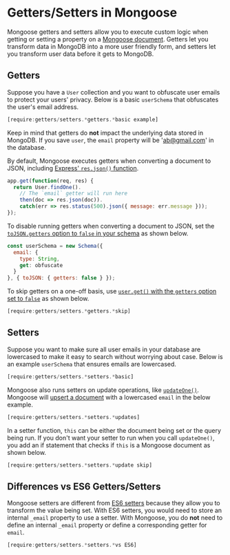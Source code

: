 # Getters/Setters in Mongoose

Mongoose getters and setters allow you to execute custom logic when getting or setting a property on a [Mongoose document](../documents.html). Getters let you transform data in MongoDB into a more user friendly form, and setters let you transform user data before it gets to MongoDB.

## Getters

Suppose you have a `User` collection and you want to obfuscate user emails to protect your users' privacy. Below is a basic `userSchema` that obfuscates the user's email address.

```javascript
[require:getters/setters.*getters.*basic example]
```

Keep in mind that getters do **not** impact the underlying data stored in
MongoDB. If you save `user`, the `email` property will be 'ab@gmail.com' in
the database.

By default, Mongoose executes getters when converting a document to JSON,
including [Express' `res.json()` function](http://expressjs.com/en/4x/api.html#res.json).

```javascript
app.get(function(req, res) {
  return User.findOne().
    // The `email` getter will run here
    then(doc => res.json(doc)).
    catch(err => res.status(500).json({ message: err.message }));
});
```

To disable running getters when converting a document to JSON, set the [`toJSON.getters` option to `false` in your schema](https://mongoosejs.com/docs/guide.html#toJSON) as shown below.

```javascript
const userSchema = new Schema({
  email: {
    type: String,
    get: obfuscate
  }
}, { toJSON: { getters: false } });
```

To skip getters on a one-off basis, use [`user.get()` with the `getters` option set to `false`](../api/document.html#document_Document-get) as shown below.

```javascript
[require:getters/setters.*getters.*skip]
```

## Setters

Suppose you want to make sure all user emails in your database are lowercased to 
make it easy to search without worrying about case. Below is an example
`userSchema` that ensures emails are lowercased.

```javascript
[require:getters/setters.*setters.*basic]
```

Mongoose also runs setters on update operations, like [`updateOne()`](../api/query.html#query_Query-updateOne). Mongoose will
[upsert a document](https://masteringjs.io/tutorials/mongoose/upsert) with a
lowercased `email` in the below example.

```javascript
[require:getters/setters.*setters.*updates]
```

In a setter function, `this` can be either the document being set or the query
being run. If you don't want your setter to run when you call `updateOne()`,
you add an if statement that checks if `this` is a Mongoose document as shown
below.

```javascript
[require:getters/setters.*setters.*update skip]
```

Differences vs ES6 Getters/Setters
----------------------------------

Mongoose setters are different from [ES6 setters](https://developer.mozilla.org/en-US/docs/Web/JavaScript/Reference/Functions/set) because they allow you to transform the value being set. With ES6 setters, you
would need to store an internal `_email` property to use a setter. With Mongoose,
you do **not** need to define an internal `_email` property or define a 
corresponding getter for `email`.

```javascript
[require:getters/setters.*setters.*vs ES6]
```
